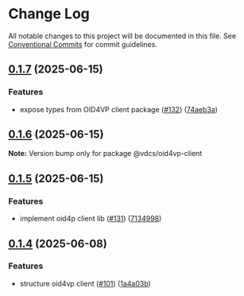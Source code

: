 # Change Log

All notable changes to this project will be documented in this file.
See [Conventional Commits](https://conventionalcommits.org) for commit guidelines.

## [0.1.7](https://github.com/hopae-official/Verifiable-Digital-Credentials/compare/v0.1.6...v0.1.7) (2025-06-15)


### Features

* expose types from OID4VP client package ([#132](https://github.com/hopae-official/Verifiable-Digital-Credentials/issues/132)) ([74aeb3a](https://github.com/hopae-official/Verifiable-Digital-Credentials/commit/74aeb3a76b8d9cbc0aa32535b51b817952893905))





## [0.1.6](https://github.com/hopae-official/Verifiable-Digital-Credentials/compare/v0.1.5...v0.1.6) (2025-06-15)

**Note:** Version bump only for package @vdcs/oid4vp-client





## [0.1.5](https://github.com/hopae-official/Verifiable-Digital-Credentials/compare/v0.1.4...v0.1.5) (2025-06-15)


### Features

* implement oid4p client lib ([#131](https://github.com/hopae-official/Verifiable-Digital-Credentials/issues/131)) ([7134998](https://github.com/hopae-official/Verifiable-Digital-Credentials/commit/7134998b9f2ce0757c8885e40c24f2cf39ee696a))





## [0.1.4](https://github.com/hopae-official/Verifiable-Digital-Credentials/compare/v0.1.2...v0.1.4) (2025-06-08)


### Features

* structure oid4vp client ([#101](https://github.com/hopae-official/Verifiable-Digital-Credentials/issues/101)) ([1a4a03b](https://github.com/hopae-official/Verifiable-Digital-Credentials/commit/1a4a03ba880936a7f0a6d6c843927f7daa3d0ea8))
